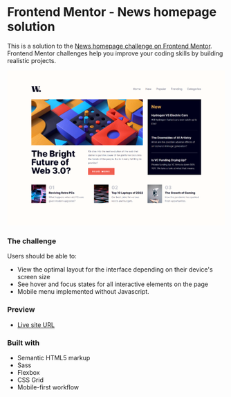 # Frontend Mentor - News homepage solution

This is a solution to the [News homepage challenge on Frontend Mentor](https://www.frontendmentor.io/challenges/news-homepage-H6SWTa1MFl). Frontend Mentor challenges help you improve your coding skills by building realistic projects.

![Screenshot - desktop](./design/Screenshot%20-%20desktop.png)

### The challenge

Users should be able to:

- View the optimal layout for the interface depending on their device's screen size
- See hover and focus states for all interactive elements on the page
- Mobile menu implemented without Javascript.

### Preview

- [Live site URL](#)

### Built with

- Semantic HTML5 markup
- Sass
- Flexbox
- CSS Grid
- Mobile-first workflow
